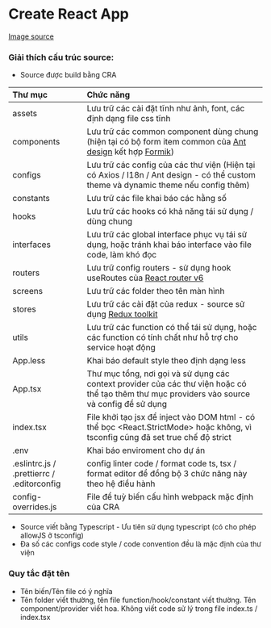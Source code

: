 # Create React App
[Image source](https://user-images.githubusercontent.com/20910791/206111576-7a2a7575-9d78-44fe-bf01-71aae13ad382.png)

### Giải thích cấu trúc source:
- Source được build bằng CRA

| Thư mục   | Chức năng     |
| :-------- | :-------------|
| assets | Lưu trữ các cài đặt tĩnh như ảnh, font, các định dạng file css tĩnh      |
| components |Lưu trữ các common component dùng chung (hiện tại có bộ form item common của [Ant design](https://ant.design/components/form) kết hợp [Formik](https://formik.org/docs/api/useFormik)) |
| configs | Lưu trữ các config của các thư viện (Hiện tại có Axios / I18n / Ant design - có thể custom theme và dynamic theme nếu config thêm) |
| constants | Lưu trữ các file khai báo các hằng số |
| hooks | Lưu trữ các hooks có khả năng tái sử dụng / dùng chung |
| interfaces | Lưu trữ các global interface phục vụ tái sử dụng, hoặc tránh khai báo interface vào file code, làm khó đọc |
| routers | Lưu trữ config routers - sử dụng hook useRoutes của [React router v6](https://reactrouter.com/en/main) |
| screens | Lưu trữ các folder theo tên màn hình |
| stores | Lưu trữ các cài đặt của redux - source sử dụng [Redux toolkit](https://redux-toolkit.js.org/introduction/getting-started) |
| utils | Lưu trữ các function có thể tái sử dụng, hoặc các function có tính chất như hỗ trợ cho service hoạt động |
| App.less | Khai báo default style theo định dạng less |
| App.tsx | Thư mục tổng, nơi gọi và sử dụng các context provider của các thư viện hoặc có thể tạo thêm thư mục providers vào source và config để sử dụng |
| index.tsx | File khởi tạo jsx để inject vào DOM html - có thể bọc <React.StrictMode> hoặc không, vì tsconfig cũng đã set true chế độ strict |
| .env | Khai báo enviroment cho dự án |
| .eslintrc.js / .prettierrc / .editorconfig | config linter code / format code ts, tsx / format editor để đồng bộ 3 chức năng này theo hệ điều hành |
| config-overrides.js | File để tuỳ biến cấu hình webpack mặc định của CRA |

- Source viết bằng Typescript - Ưu tiên sử dụng typescript (có cho phép allowJS ở tsconfig)
- Đa số các configs code style / code convention đều là mặc định của thư viện

### Quy tắc đặt tên
- Tên biến/Tên file có ý nghĩa
- Tên folder viết thường, tên file function/hook/constant viết thường. Tên component/provider viết hoa. Không viết code sử lý trong file index.ts / index.tsx
